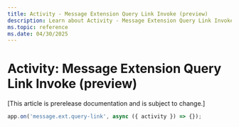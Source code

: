 ```yaml
---
title: Activity - Message Extension Query Link Invoke (preview)
description: Learn about Activity - Message Extension Query Link Invoke (preview)
ms.topic: reference
ms.date: 04/30/2025
---
```


# Activity: Message Extension Query Link Invoke (preview)

[This article is prerelease documentation and is subject to change.]

```typescript
app.on('message.ext.query-link', async ({ activity }) => {});
```